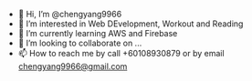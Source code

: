 - 👋 Hi, I’m @chengyang9966
- 👀 I’m interested in Web DEvelopment, Workout and Reading
- 🌱 I’m currently learning AWS and Firebase 
- 💞️ I’m looking to collaborate on ...
- 📫 How to reach me by call +60108930879 or by email chengyang9966@gmail.com

<!---
chengyang9966/chengyang9966 is a ✨ special ✨ repository because its `README.md` (this file) appears on your GitHub profile.
You can click the Preview link to take a look at your changes.
--->
